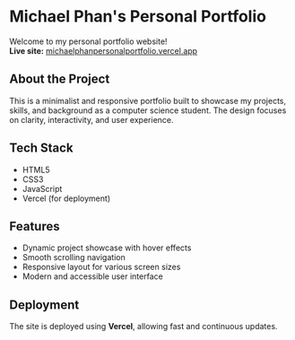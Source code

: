 <h1>Michael Phan's Personal Portfolio</h1>

<p>
  Welcome to my personal portfolio website!<br>
  <strong>Live site:</strong>
  <a href="https://michaelphanpersonalportfolio.vercel.app/" target="_blank">
    michaelphanpersonalportfolio.vercel.app
  </a>
</p>

<h2>About the Project</h2>

<p>
  This is a minimalist and responsive portfolio built to showcase my projects, skills, and background as a computer science student. The design focuses on clarity, interactivity, and user experience.
</p>

<h2>Tech Stack</h2>

<ul>
  <li>HTML5</li>
  <li>CSS3</li>
  <li>JavaScript</li>
  <li>Vercel (for deployment)</li>
</ul>

<h2>Features</h2>

<ul>
  <li>Dynamic project showcase with hover effects</li>
  <li>Smooth scrolling navigation</li>
  <li>Responsive layout for various screen sizes</li>
  <li>Modern and accessible user interface</li>
</ul>

<h2>Deployment</h2>

<p>
  The site is deployed using <strong>Vercel</strong>, allowing fast and continuous updates.
</p>
